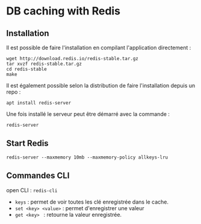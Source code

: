 # DB caching with Redis

## Installation

Il est possible de faire l'installation en compilant l'application directement : 

```
wget http://download.redis.io/redis-stable.tar.gz
tar xvzf redis-stable.tar.gz
cd redis-stable
make
```

Il est également possible selon la distribution de faire l'installation depuis un repo :

```
apt install redis-server
```

Une fois installé le serveur peut être démarré avec la commande :

```
redis-server
```

## Start Redis

`redis-server --maxmemory 10mb --maxmemory-policy allkeys-lru `

## Commandes CLI

open CLI : `redis-cli`

- `keys` : permet de voir toutes les clé enregistrée dans le cache. 
- `set <key> <value>` : permet d'enregistrer une valeur
- `get <key> ` : retourne la valeur enregistrée.
